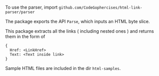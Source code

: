 To use the parser, import `github.com/CodeGophercises/html-link-parser/parser`

The package exports the API `Parse`, which inputs an HTML byte slice.

This package extracts all the links ( including nested ones ) and returns them in the form of 
```
{
  Href: <LinkHref>
  Text: <Text inside link>
}
```

Sample HTML files are included in the dir `html-samples`.
